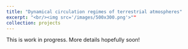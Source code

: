 ```yaml
---
title: "Dynamical circulation regimes of terrestrial atmospheres"
excerpt: "<br/><img src='/images/500x300.png'>""
collection: projects
---
```


This is work in progress. More details hopefully soon!
